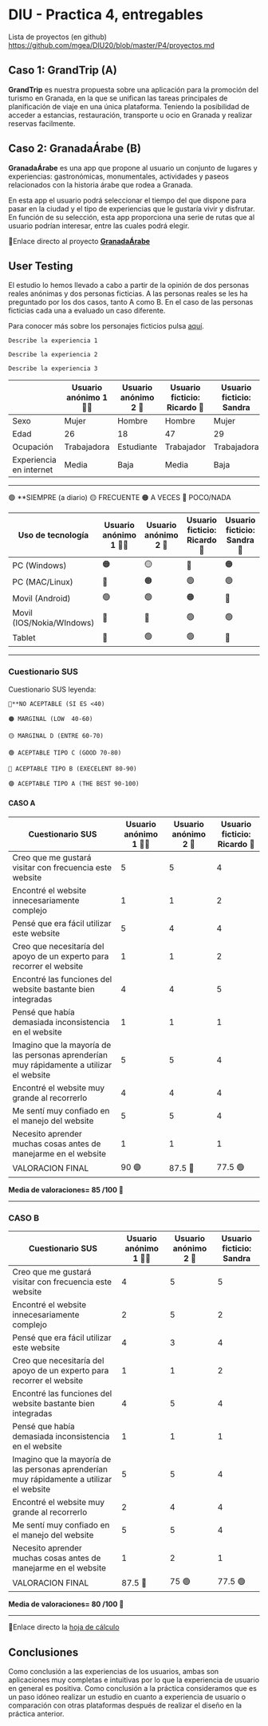 # DIU - Practica 4, entregables

Lista de proyectos (en github) https://github.com/mgea/DIU20/blob/master/P4/proyectos.md


## Caso 1: GrandTrip (A)

**GrandTrip** es nuestra propuesta sobre una aplicación para la promoción del turismo en Granada, en la que se unifican las tareas principales de planificación de viaje en una única plataforma. Teniendo la posibilidad de acceder a estancias, restauración, transporte u ocio en Granada y realizar reservas facilmente.  

## Caso 2: GranadaÁrabe (B)

**GranadaÁrabe** es una app que propone al usuario un conjunto de lugares y experiencias: gastronómicas, monumentales, actividades y paseos relacionados con la historia árabe que rodea a Granada.

En esta app el usuario podrá seleccionar el tiempo del que dispone para pasar en la ciudad y el tipo de experiencias que le gustaría vivir y disfrutar. En función de su selección, esta app proporciona una serie de rutas que al usuario podrían interesar, entre las cuales podrá elegir.

🔗Enlace directo al proyecto [**GranadaÁrabe**](https://github.com/daniharo/DIU21)


## User Testing

El estudio lo hemos llevado a cabo a partir de la opinión de dos personas reales anónimas y dos personas ficticias. A las personas reales se les ha preguntado por los dos casos, tanto A como B. En el caso de las personas ficticias cada una a evaluado un caso diferente. 


Para conocer más sobre los personajes ficticios pulsa [aquí](https://github.com/pablojj1808/DIU21#-1b-persona).


	Describe la experiencia 1

	Describe la experiencia 2

	Describe la experiencia 3



|  | Usuario anónimo 1 👩‍🦱| Usuario anónimo 2 👦 | Usuario ficticio: Ricardo 🧔 |Usuario ficticio: Sandra | 
|-------------------|----------|---------|------------------|----------------|
| Sexo |  Mujer  | Hombre  |  Hombre  | Mujer  |
| Edad |  26  | 18 |  47  | 29  |
| Ocupación|  Trabajadora  | Estudiante  | Trabajador  | Trabajadora  |
| Experiencia en internet |  Media  | Baja  | Media  | Baja  |


----- 

🟢 **SIEMPRE (a diario)
🟡 FRECUENTE
🟠 A VECES
🔴 POCO/NADA


| Uso de tecnología | Usuario anónimo 1 👩‍🦱 | Usuario anónimo 2 👦 | Usuario ficticio: Ricardo 🧔|Usuario ficticio: Sandra 👩| 
|-------------------|----------|---------|------------------|----------------|
| PC (Windows)|  🟠  | 🟡  | 🔴  | 🟠  |
| PC (MAC/Linux) |  🔴  | 🟠 |  🟢  | 🟢  |
| Movil (Android) |  🟢  | 🟢  | 🟠  | 🔴  |
| Movil (IOS/Nokia/WIndows) |  🔴  | 🔴  | 🟢  | 🟢  |
| Tablet |  🔴  | 🟢 |  🟢  | 🔴  |


----- 
### Cuestionario SUS

Cuestionario SUS leyenda:

	🔴**NO ACEPTABLE (SI ES <40)
	
	🟠 MARGINAL (LOW  40-60)
	
	🟡 MARGINAL D (ENTRE 60-70)
	
	🟢 ACEPTABLE TIPO C (GOOD 70-80)
	
	🔵 ACEPTABLE TIPO B (EXECELENT 80-90)
	
	🟣 ACEPTABLE TIPO A (THE BEST 90-100)


#### CASO A


| Cuestionario SUS | Usuario anónimo 1 👩‍🦱| Usuario anónimo 2 👦| Usuario ficticio: Ricardo 🧔|
|-------------------|----------|---------|------------------|
| Creo que me gustará visitar con frecuencia este website | 5 | 5 | 4|
| Encontré el website innecesariamente complejo |  1  | 1 |  2  |
| Pensé que era fácil utilizar este website |  5  | 4  | 4  |
| Creo que necesitaría del apoyo de un experto para recorrer el website |  1  | 1  | 2  |
| Encontré las funciones del website bastante bien integradas |  4  | 4 |  5  |
| Pensé que había demasiada inconsistencia en el website |  1  | 1  | 1  |
| Imagino que la mayoría de las personas aprenderían muy rápidamente a utilizar el website|  5  | 5  | 4  |
| Encontré el website muy grande al recorrerlo|  4  | 4  | 4  |
| Me sentí muy confiado en el manejo del website  | 5 | 5  | 4 |
| Necesito aprender muchas cosas antes de manejarme en el website |  1  | 1  | 1  |
| VALORACION FINAL |  90 🟣 | 87.5 🔵 |  77.5 🟢 |

**Media de valoraciones= 85 /100 🔵**



----- 

### CASO B

| Cuestionario SUS | Usuario anónimo 1 👩‍🦱| Usuario anónimo 2 👦 |Usuario ficticio: Sandra | 
|-------------------|----------|---------|------------------|
| Creo que me gustará visitar con frecuencia este website | 4 | 5 | 5 |
| Encontré el website innecesariamente complejo |  2  | 5 |  2  |
| Pensé que era fácil utilizar este website |  4  | 3  | 4  |
| Creo que necesitaría del apoyo de un experto para recorrer el website |  1  | 1  | 2  |
| Encontré las funciones del website bastante bien integradas |  4  | 5 |  4  |
| Pensé que había demasiada inconsistencia en el website |  1  | 1  | 1  |
| Imagino que la mayoría de las personas aprenderían muy rápidamente a utilizar el website|  5  | 5  | 4  |
| Encontré el website muy grande al recorrerlo|  2  | 4  | 4  |
| Me sentí muy confiado en el manejo del website  | 5 | 5  | 4 |
| Necesito aprender muchas cosas antes de manejarme en el website |  1  | 2  | 1  |
| VALORACION FINAL |  87.5 🔵 | 75 🟢 |  77.5 🟢 |

**Media de valoraciones= 80 /100 🔵**

----- 


🔗Enlace directo la [hoja de cálculo](https://github.com/pablojj1808/DIU21/blob/master/P4/Cuestionario%20SUS%20DIU.xlsx)

## Conclusiones
Como conclusión a las experiencias de los usuarios, ambas son aplicaciones muy completas e intuitivas por lo que la experiencia de usuario en general es positiva. Como conclusión a la práctica consideramos que es un paso idóneo realizar un estudio en cuanto a experiencia de usuario o comparación con otras plataformas después de realizar el diseño en la práctica anterior.
